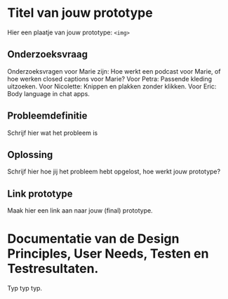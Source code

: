 # Titel van jouw prototype

Hier een plaatje van jouw prototype: `<img>`

## Onderzoeksvraag
Onderzoeksvragen voor Marie zijn: Hoe werkt een podcast voor Marie, of hoe werken closed captions voor Marie? 
Voor Petra: Passende kleding uitzoeken.
Voor Nicolette: Knippen en plakken zonder klikken. 
Voor Eric: Body language in chat apps. 

## Probleemdefinitie
Schrijf hier wat het probleem is

## Oplossing
Schrijf hier hoe jij het probleem hebt opgelost, hoe werkt jouw prototype?

## Link prototype
Maak hier een link aan naar jouw (final) prototype.


# Documentatie van de Design Principles, User Needs, Testen en Testresultaten.
Typ typ typ. 
